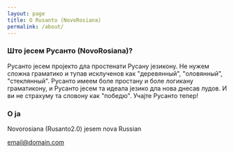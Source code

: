 ```yaml
---
layout: page
title: O Rusanto (NovoRosiana)
permalink: /about/
---
```



### Што јесем Русанто (NovoRosiana)?

Русанто јесем пројекто дла простенати  Русану језикону. Не нужем сложна граматико и тупав исклученов как "деревянный", "оловянный", "стеклянный". Русанто имеем боле простану и боле логикану граматикону, и Русанто јесем та идеала језико дла нова днесав лудов. И ви не страхуму та словону как "победю". Учајте Русанто тепер!

### О ја

Novorosiana (Rusanto2.0) jesem nova Russian

[email@domain.com](mailto:email@domain.com)